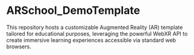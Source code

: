 # ARSchool_DemoTemplate
This repository hosts a customizable Augmented Reality (AR) template tailored for educational purposes, leveraging the powerful WebXR API to create immersive learning experiences accessible via standard web browsers.
